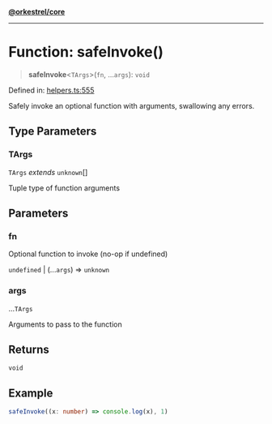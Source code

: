 [**@orkestrel/core**](../index.md)

***

# Function: safeInvoke()

> **safeInvoke**\<`TArgs`\>(`fn`, ...`args`): `void`

Defined in: [helpers.ts:555](https://github.com/orkestrel/core/blob/7cc3e19bc4a1e6f96f153d7b931686981208a465/src/helpers.ts#L555)

Safely invoke an optional function with arguments, swallowing any errors.

## Type Parameters

### TArgs

`TArgs` *extends* `unknown`[]

Tuple type of function arguments

## Parameters

### fn

Optional function to invoke (no-op if undefined)

`undefined` | (...`args`) => `unknown`

### args

...`TArgs`

Arguments to pass to the function

## Returns

`void`

## Example

```ts
safeInvoke((x: number) => console.log(x), 1)
```
